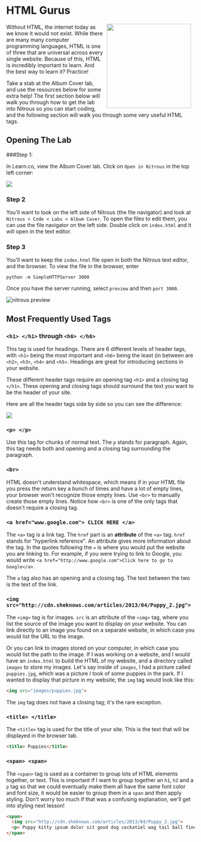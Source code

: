 # HTML Gurus

<img src="https://s3.amazonaws.com/after-school-assets/ryan-gosling-programmer-html.jpg" height="225px" align="right" hspace="10">

Without HTML, the internet today as we know it would not exist. While there are many many computer programming languages, HTML is one of three that are universal across every single website. Because of this, HTML is incredibly important to learn. And the best way to learn it? Practice!

Take a stab at the Album Cover lab, and use the resources below for some extra help! The first section below will walk you through how to get the lab into Nitrous so you can start coding, and the following section will walk you through some very useful HTML tags.

## Opening The Lab

###Step 1:

In Learn.co, view the Album Cover lab. Click on `Open in Nitrous` in the top left corner:

<img src="https://s3.amazonaws.com/after-school-assets/open-in-nitrous.png">


### Step 2

You'll want to look on the left side of Nitrous (the file navigator) and look at `Nitrous < Code < Labs < Album Cover`. To open the files to edit them, you can use the file navigator on the left side. Double click on `index.html` and it will open in the text editor.

### Step 3

You'll want to keep the `index.html` file open in both the Nitrous text editor, and the browser. To view the file in the browser, enter

```
python -m SimpleHTTPServer 3000
```

Once you have the server running, select `preview` and then `port 3000`.

<img src="https://s3.amazonaws.com/after-school-assets/nitrous-preview.png" alt="nitrous preview">

## Most Frequently Used Tags

### `<h1> </h1>` through `<h6> </h6>`

This tag is used for headings. There are 6 different levels of header tags,  with `<h1>` being the most important and `<h6>` being the least (in between are `<h2>`, `<h3>`, `<h4>` and `<h5>`. Headings are great for introducing sections in your website.

These different header tags require an opening tag `<h1>` and a closing tag `</h1>`. These opening and closing tags should surround the text you want to be the header of your site.

Here are all the header tags side by side so you can see the difference:

<img src="https://after-school-assets.s3.amazonaws.com/h1-h6.png">

### `<p> </p>`

Use this tag for chunks of normal text. The `p` stands for paragraph. Again, this tag needs both and opening and a closing tag surrounding the paragraph.

### `<br>`

HTML doesn't understand whitespace, which means if in your HTML file you press the return key a bunch of times and have a lot of empty lines, your browser won't recognize those empty lines. Use `<br>` to manually create those empty lines. Notice how `<br>` is one of the only tags that doesn't require a closing tag.

### `<a href="www.google.com"> CLICK HERE </a>`

The `<a>` tag is a link tag. The `href` part is an **attribute** of the `<a>` tag. `href` stands for "hyperlink reference". An attribute gives more information about the tag. In the quotes following the `=` is where you would put the website you are linking to. For example, if you were trying to link to Google, you would write `<a href="http://www.google.com">Click here to go to Google</a>`.

The `a` tag also has an opening and a closing tag. The text between the two is the text of the link.

### `<img src="http://cdn.sheknows.com/articles/2013/04/Puppy_2.jpg"> `

The `<img>` tag is for images. `src` is an attribute of the `<img>` tag, where you list the source of the image you want to display on your website. You can link directly to an image you found on a separate website, in which case you would list the URL to the image. 

Or you can link to images stored on your computer, in which case you would list the path to the image. If I was working on a website, and I would have an `index.html` to build the HTML of my website, and a directory called `images` to store my images. Let's say inside of `images`, I had a picture called `puppies.jpg`, which was a picture I took of some puppies in the park. If I wanted to display that picture in my website, the `img` tag would look like this:

```html
<img src="images/puppies.jpg">
```


The `img` tag does not have a closing tag; it's the rare exception.

### `<title> </title>`

The `<title>` tag is used for the title of your site. This is the text that will be displayed in the browser tab.

```html
<title> Puppies</title>
```

### `<span> <span>` 

The `<span>` tag is used as a container to group lots of HTML elements together, or text. This is important if I want to group together an `h1`, `h2` and a  `p` tag so that we could eventually make them all have the same font color and font size, it would be easier to group them in a `span` and then apply styling. Don't worry too much if that was a confusing explanation, we'll get into styling next lesson!

```html
<span>
  <img src="http://cdn.sheknows.com/articles/2013/04/Puppy_2.jpg"> 
  <p> Puppy kitty ipsum dolor sit good dog cockatiel wag tail ball finch bedding kitty walk fleas wagging kitty fish bed. Stripes vaccine ferret mouse dinnertime house train litter box pet gate slobber pet food pet supplies pet gate meow play dead roll over teeth warm. Finch catch house train lol catz Spike finch parrot feathers chow bark furry pet supplies treats.</p>
</span>
```


